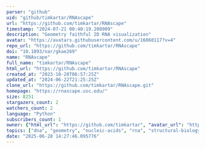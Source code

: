 ```yaml
---
parser: "github"
uid: "github/timkartar/RNAscape"
url: "https://github.com/timkartar/RNAscape"
timestamp: "2024-07-21 00:40:19.208909"
description: "Geometry faithful 2D RNA visualization"
avatar: "https://avatars.githubusercontent.com/u/16060117?v=4"
repo_url: "https://github.com/timkartar/RNAscape"
doi: "10.1093/nar/gkae269"
name: "RNAscape"
full_name: "timkartar/RNAscape"
html_url: "https://github.com/timkartar/RNAscape"
created_at: "2023-10-20T06:57:25Z"
updated_at: "2024-06-22T21:25:25Z"
clone_url: "https://github.com/timkartar/RNAscape.git"
homepage: "https://rnascape.usc.edu/"
size: 8251
stargazers_count: 2
watchers_count: 2
language: "Python"
subscribers_count: 1
owner: {"html_url": "https://github.com/timkartar", "avatar_url": "https://avatars.githubusercontent.com/u/16060117?v=4", "login": "timkartar", "type": "User"}
topics: ["dna", "geometry", "nucleic-acids", "rna", "structural-biology", "visualization", "webserver"]
date: "2025-06-28 14:27:46.095776"
---
```

